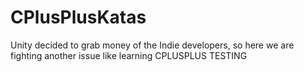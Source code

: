 # CPlusPlusKatas
Unity decided to grab money of the Indie developers, so here we are fighting another issue like learning CPLUSPLUS TESTING
